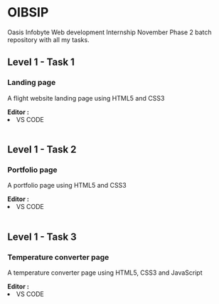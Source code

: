# OIBSIP
 Oasis Infobyte Web development Internship November Phase 2 batch repository with all my tasks.
 <br>
 <h2>Level 1 - Task 1</h2>
 <h3>Landing page</h3>
 <p>A flight website landing page using HTML5 and CSS3</p>
 <b>Editor : </b>
 <li>VS CODE</li>
 <br>
 <h2>Level 1 - Task 2</h2>
 <h3>Portfolio page</h3>
 <p>A portfolio page using HTML5 and CSS3</p>
 <b>Editor : </b>
 <li>VS CODE</li>
 <br>
 <h2>Level 1 - Task 3</h2>
 <h3>Temperature converter page</h3>
 <p>A temperature converter page using HTML5, CSS3 and JavaScript</p>
 <b>Editor : </b>
 <li>VS CODE</li>
